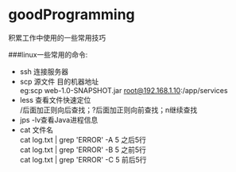 # goodProgramming
积累工作中使用的一些常用技巧  

###linux一些常用的命令:
* ssh 连接服务器
* scp 源文件  目的机器地址  
eg:scp web-1.0-SNAPSHOT.jar root@192.168.1.10:/app/services
* less 查看文件快速定位  
  /后面加正则向后查找；?后面加正则向前查找；n继续查找
* jps -lv查看Java进程信息
* cat 文件名  
  cat log.txt | grep 'ERROR' -A 5 之后5行  
  cat log.txt | grep 'ERROR' -B 5 之前5行  
  cat log.txt | grep 'ERROR' -C 5 前后5行

